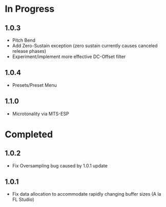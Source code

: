 # In Progress

## 1.0.3
* Pitch Bend
* Add Zero-Sustain exception (zero sustain currently causes canceled release phases)
* Experiment/implement more effective DC-Offset filter

## 1.0.4
* Presets/Preset Menu

## 1.1.0
* Microtonality via MTS-ESP

# Completed

## 1.0.2
* Fix Oversampling bug caused by 1.0.1 update

## 1.0.1
* Fix data allocation to accommodate rapidly changing buffer sizes (A la FL Studio)
